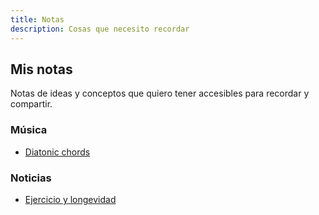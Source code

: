 ```yaml
---
title: Notas
description: Cosas que necesito recordar
---
```


## Mis notas
Notas de ideas y conceptos que quiero tener accesibles para recordar y compartir.

[//]: # (TODO tener un script que actualice este índice con el contenido)

### Música

- [Diatonic chords](/notes/music/diatonic-chords)

### Noticias

- [Ejercicio y longevidad](/notes/news/exercise-with-weights-linked-to-lower-risk-of-early-death-study-says)

